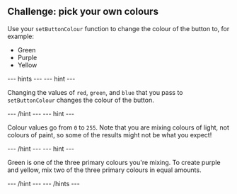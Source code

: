 ## Challenge: pick your own colours

Use your `setButtonColour` function to change the colour of the button to, for example:
  - Green
  - Purple
  - Yellow

--- hints --- --- hint ---

Changing the values of `red`, `green`, and `blue` that you pass to `setButtonColour` changes the colour of the button.

--- /hint --- --- hint ---

Colour values go from `0` to `255`. Note that you are mixing colours of light, not colours of paint, so some of the results might not be what you expect!

--- /hint --- --- hint ---

Green is one of the three primary colours you're mixing. To create purple and yellow, mix two of the three primary colours in equal amounts.

--- /hint --- --- /hints ---
